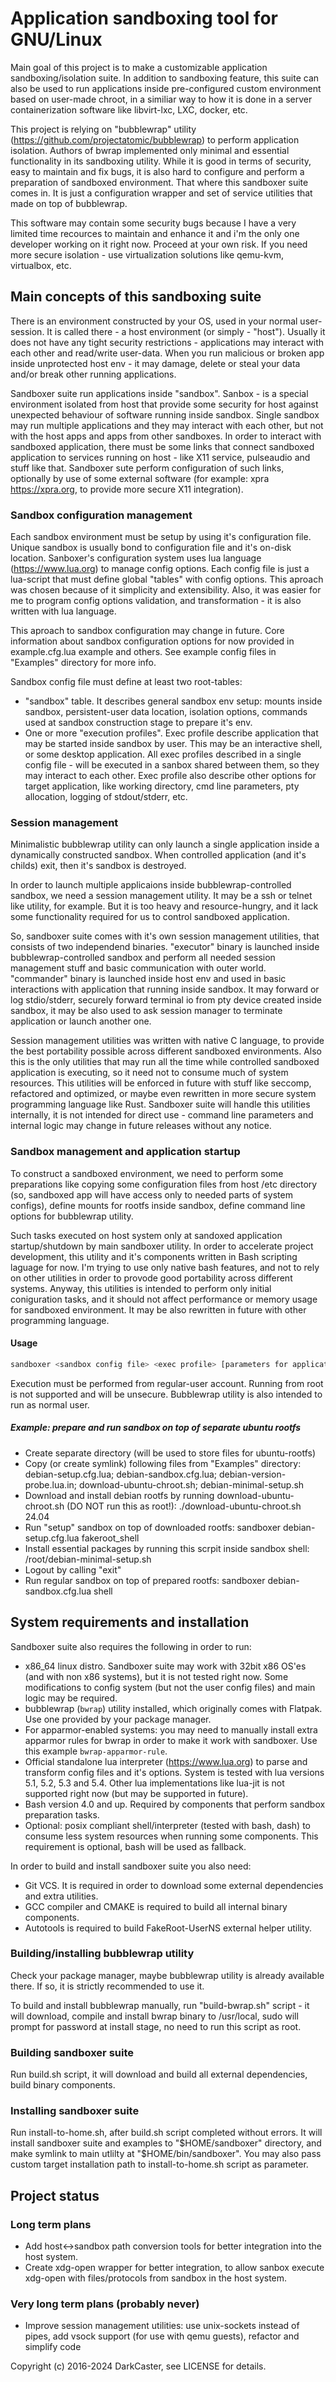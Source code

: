 # Application sandboxing tool for GNU/Linux

Main goal of this project is to make a customizable application sandboxing/isolation suite. In addition to sandboxing feature, this suite can also be used to run applications inside pre-configured custom environment based on user-made chroot, in a similiar way to how it is done in a server containerization software like libvirt-lxc, LXC, docker, etc.

This project is relying on "bubblewrap" utility (<https://github.com/projectatomic/bubblewrap>) to perform application isolation. Authors of bwrap implemented only minimal and essential functionality in its sandboxing utility. While it is good in terms of security, easy to maintain and fix bugs, it is also hard to configure and perform a preparation of sandboxed environment. That where this sandboxer suite comes in. It is just a configuration wrapper and set of service utilities that made on top of bubblewrap.

This software may contain some security bugs because I have a very limited time recources to maintain and enhance it and i'm the only one developer working on it right now. Proceed at your own risk. If you need more secure isolation - use virtualization solutions like qemu-kvm, virtualbox, etc.

## Main concepts of this sandboxing suite

There is an environment constructed by your OS, used in your normal user-session. It is called there - a host environment (or simply - "host").
Usually it does not have any tight security restrictions - applications may interact with each other and read/write user-data.
When you run malicious or broken app inside unprotected host env - it may damage, delete or steal your data and/or break other running applications.

Sandboxer suite run applications inside "sandbox".
Sanbox - is a special environment isolated from host that provide some security for host against unexpected behaviour of software running inside sandbox.
Single sandbox may run multiple applications and they may interact with each other, but not with the host apps and apps from other sandboxes.
In order to interact with sandboxed application, there must be some links that connect sandboxed application to services running on host - like X11 service, pulseaudio and stuff like that.
Sandboxer sute perform configuration of such links, optionally by use of some external software (for example: xpra <https://xpra.org>, to provide more secure X11 integration).

### Sandbox configuration management

Each sandbox environment must be setup by using it's configuration file.
Unique sandbox is usually bond to configuration file and it's on-disk location.
Sanboxer's configuration system uses lua language (<https://www.lua.org>) to manage config options.
Each config file is just a lua-script that must define global "tables" with config options.
This aproach was chosen because of it simplicity and extensibility.
Also, it was easier for me to program config options validation, and transformation - it is also written with lua language.

This aproach to sandbox configuration may change in future.
Core information about sandbox configuration options for now provided in example.cfg.lua example and others.
See example config files in "Examples" directory for more info.

Sandbox config file must define at least two root-tables:

* "sandbox" table. It describes general sandbox env setup: mounts inside sandbox, persistent-user data location, isolation options, commands used at sandbox construction stage to prepare it's env.
* One or more "execution profiles". Exec profile describe application that may be started inside sandbox by user. This may be an interactive shell, or some desktop application. All exec profiles described in a single config file - will be executed in a sanbox shared between them, so they may interact to each other. Exec profile also describe other options for target application, like working directory, cmd line parameters, pty allocation, logging of stdout/stderr, etc.

### Session management

Minimalistic bubblewrap utility can only launch a single application inside a dynamically constructed sandbox.
When controlled application (and it's childs) exit, then it's sandbox is destroyed.

In order to launch multiple applicaions inside bubblewrap-controlled sandbox, we need a session management utility.
It may be a ssh or telnet like utility, for example.
But it is too heavy and resource-hungry, and it lack some functionality required for us to control sandboxed application.

So, sandboxer suite comes with it's own session management utilities, that consists of two independend binaries.
"executor" binary is launched inside bubblewrap-controlled sandbox and perform all needed session management stuff and basic communication with outer world.
"commander" binary is launched inside host env and used in basic interactions with application that running inside sandbox.
It may forward or log stdio/stderr, securely forward terminal io from pty device created inside sandbox, it may be also used to ask session manager to terminate application or launch another one.

Session management utilities was written with native C language, to provide the best portability possible across different sandboxed environments.
Also this is the only utilities that may run all the time while controlled sandboxed application is executing, so it need not to consume much of system resources.
This utilities will be enforced in future with stuff like seccomp, refactored and optimized, or maybe even rewritten in more secure system programming language like Rust.
Sandboxer suite will handle this utilities internally, it is not intended for direct use - command line parameters and internal logic may change in future releases without any notice.

### Sandbox management and application startup

To construct a sandboxed environment, we need to perform some preparations like copying some configuration files from host /etc directory (so, sandboxed app will have access only to needed parts of system configs), define mounts for rootfs inside sandbox, define command line options for bubblewrap utility.

Such tasks executed on host system only at sandoxed application startup/shutdown by main sandboxer utility.
In order to accelerate project development, this utility and it's components written in Bash scripting laguage for now.
I'm trying to use only native bash features, and not to rely on other utilities in order to provode good portability across different systems.
Anyway, this utilities is intended to perform only initial coniguration tasks, and it should not affect performance or memory usage for sandboxed environment.
It may be also rewritten in future with other programming language.

#### Usage

```sh
sandboxer <sandbox config file> <exec profile> [parameters for application inside sandbox]
```

Execution must be performed from regular-user account.
Running from root is not supported and will be unsecure.
Bubblewrap utility is also intended to run as normal user.

##### Example: prepare and run sandbox on top of separate ubuntu rootfs

* Create separate directory (will be used to store files for ubuntu-rootfs)
* Copy (or create symlink) following files from "Examples" directory: debian-setup.cfg.lua; debian-sandbox.cfg.lua; debian-version-probe.lua.in; download-ubuntu-chroot.sh; debian-minimal-setup.sh
* Download and install debian rootfs by running download-ubuntu-chroot.sh (DO NOT run this as root!): ./download-ubuntu-chroot.sh 24.04
* Run "setup" sandbox on top of downloaded rootfs: sandboxer debian-setup.cfg.lua fakeroot_shell
* Install essential packages by running this scrpit inside sandbox shell: /root/debian-minimal-setup.sh
* Logout by calling "exit"
* Run regular sandbox on top of prepared rootfs: sandboxer debian-sandbox.cfg.lua shell

## System requirements and installation

Sandboxer suite also requires the following in order to run:

* x86_64 linux distro. Sandboxer suite may work with 32bit x86 OS'es (and with non x86 systems), but it is not tested right now. Some modifications to config system (but not the user config files) and main logic may be required.
* bubblewrap (`bwrap`) utility installed, which originally comes with Flatpak. Use one provided by your package manager.
* For apparmor-enabled systems: you may need to manually install extra apparmor rules for bwrap in order to make it work with sandboxer. Use this example `bwrap-apparmor-rule`.
* Official standalone lua interpreter (<https://www.lua.org>) to parse and transform config files and it's options. System is tested with lua versions 5.1, 5.2, 5.3 and 5.4. Other lua implementations like lua-jit is not supported right now (but may be supported in future).
* Bash version 4.0 and up. Required by components that perform sandbox preparation tasks.
* Optional: posix compliant shell/interpreter (tested with bash, dash) to consume less system resources when running some components. This requirement is optional, bash will be used as fallback.

In order to build and install sandboxer suite you also need:

* Git VCS. It is required in order to download some external dependencies and extra utilities.
* GCC compiler and CMAKE is required to build all internal binary components.
* Autotools is required to build FakeRoot-UserNS external helper utility.

### Building/installing bubblewrap utility

Check your package manager, maybe bubblewrap utility is already available there. If so, it is strictly recommended to use it.

To build and install bubblewrap manually, run "build-bwrap.sh" script - it will download, compile and install bwrap binary to /usr/local, sudo will prompt for password at install stage, no need to run this script as root.

### Building sandboxer suite

Run build.sh script, it will download and build all external dependencies, build binary components.

### Installing sandboxer suite

Run install-to-home.sh, after build.sh script completed without errors.
It will install sandboxer suite and examples to "$HOME/sandboxer" directory, and make symlink to main utlilty at "$HOME/bin/sandboxer".
You may also pass custom target installation path to install-to-home.sh script as parameter.

## Project status

### Long term plans

* Add host<->sandbox path conversion tools for better integration into the host system.
* Create xdg-open wrapper for better integration, to allow sanbox execute xdg-open with files/protocols from sandbox in the host system.

### Very long term plans (probably never)

* Improve session management utilities: use unix-sockets instead of pipes, add vsock support (for use with qemu guests), refactor and simplify code

Copyright (c) 2016-2024 DarkCaster, see LICENSE for details.
